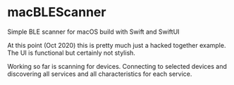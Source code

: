 # macBLEScanner
Simple BLE scanner for macOS build with Swift and SwiftUI

At this point (Oct 2020) this is pretty much just a hacked together example.  The UI is functional but certainly not stylish.

Working so far is scanning for devices.  Connecting to selected devices and discovering all services and all characteristics for each service.
